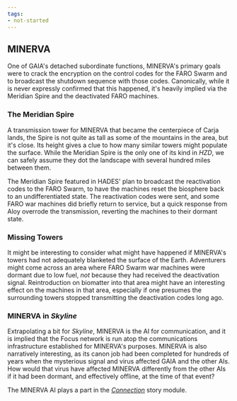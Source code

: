 ```yaml
---
tags:
- not-started
---
```


## MINERVA

One of GAIA's detached subordinate functions, MINERVA's primary goals were to crack the encryption on the control codes for the FARO Swarm and to broadcast the shutdown sequence with those codes.
Canonically, while it is never expressly confirmed that this happened, it's heavily implied via the Meridian Spire and the deactivated FARO machines.

### The Meridian Spire

A transmission tower for MINERVA that became the centerpiece of Carja lands, the Spire is not quite as tall as some of the mountains in the area, but it's close.
Its height gives a clue to how many similar towers might populate the surface.
While the Meridian Spire is the only one of its kind in _HZD_, we can safely assume they dot the landscape with several hundred miles between them.

The Meridian Spire featured in HADES' plan to broadcast the reactivation codes to the FARO Swarm, to have the machines reset the biosphere back to an undifferentiated state.
The reactivation codes were sent, and some FARO war machines did briefly return to service, but a quick response from Aloy overrode the transmission, reverting the machines to their dormant state.

### Missing Towers

It might be interesting to consider what might have happened if MINERVA's towers had not adequately blanketed the surface of the Earth.
Adventurers might come across an area where FARO Swarm war machines were dormant due to low fuel, _not_ because they had received the deactivation signal.
Reintroduction on biomatter into that area might have an interesting effect on the machines in that area, especially if one presumes the surrounding towers stopped transmitting the deactivation codes long ago.

### MINERVA in _Skyline_

Extrapolating a bit for _Skyline_, MINERVA is the AI for communication, and it is implied that the Focus network is run atop the communications infrastructure established for MINERVA's purposes.
MINERVA is also narratively interesting, as its canon job had been completed for hundreds of years when the mysterious signal and virus affected GAIA and the other AIs.
How would that virus have affected MINERVA differently from the other AIs if it had been dormant, and effectively offline, at the time of that event?

The MINERVA AI plays a part in the [_Connection_](../../story/connection) story module.
